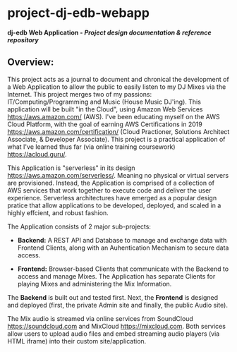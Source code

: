 # project-dj-edb-webapp
**dj-edb Web Application - ***Project design documentation &amp; reference repository*****

## Overview:
This project acts as a journal to document and chronical the development of a Web Application to allow the public to easily listen to my DJ Mixes via the Internet.  This project merges two of my passions: IT/Computing/Programming and Music (House Music DJ'ing). This application will be built "in the Cloud", using Amazon Web Services https://aws.amazon.com/ (AWS). I've been educating myself on the AWS Cloud Platform, with the goal of earning AWS Certifications in 2019 https://aws.amazon.com/certification/ (Cloud Practioner, Solutions Architect Associate, & Developer Associate). This project is a practical application of what I've learned thus far (via online training coursework) https://acloud.guru/.

This Application is "serverless" in its design https://aws.amazon.com/serverless/. Meaning no physical or virtual servers are provisioned.  Instead, the Application is comprised of a collection of AWS services that work together to execute code and deliver the user experience. Serverless architectures have emerged as a popular design pratice that allow applications to be developed, deployed, and scaled in a highly effcient, and robust fashion.

The Application consists of 2 major sub-projects:

* **Backend:** A REST API and Database to manage and exchange data with Frontend Clients, along with an Auhentication Mechanism to secure data access.

* **Frontend:** Browser-based Clients that communicate with the Backend to access and manage Mixes. The Application has separate Clients for playing Mixes and administering the Mix Information.

The **Backend** is built out and tested first. Next, the **Frontend** is designed and deployed (first, the private Admin site and finally, the public Audio site).

The Mix audio is streamed via online services from SoundCloud https://soundcloud.com and MixCloud https://mixcloud.com. Both services allow users to upload audio files and embed streaming audio players (via HTML iframe) into their custom site/application.